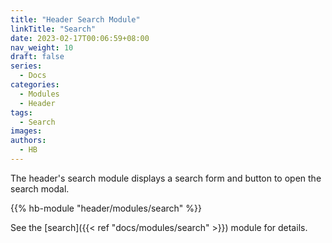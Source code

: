 ```yaml
---
title: "Header Search Module"
linkTitle: "Search"
date: 2023-02-17T00:06:59+08:00
nav_weight: 10
draft: false
series:
  - Docs
categories:
  - Modules
  - Header
tags:
  - Search
images:
authors:
  - HB
---
```


The header's search module displays a search form and button to open the search modal.

<!--more-->

{{% hb-module "header/modules/search" %}}

See the [search]({{< ref "docs/modules/search" >}}) module for details.

